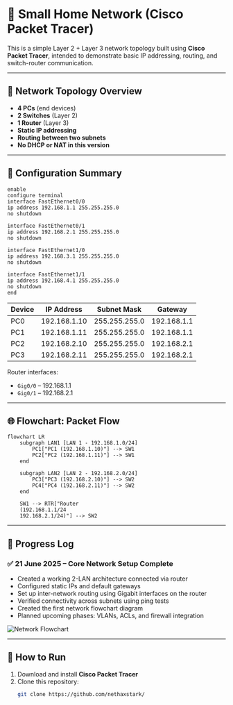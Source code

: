 # 🏡 Small Home Network (Cisco Packet Tracer)

This is a simple Layer 2 + Layer 3 network topology built using **Cisco Packet Tracer**, intended to demonstrate basic IP addressing, routing, and switch-router communication.

---

## 🧱 Network Topology Overview

- **4 PCs** (end devices)
- **2 Switches** (Layer 2)
- **1 Router** (Layer 3)
- **Static IP addressing**
- **Routing between two subnets**
- **No DHCP or NAT in this version**

---

## 🔧 Configuration Summary

```
enable
configure terminal
interface FastEthernet0/0
ip address 192.168.1.1 255.255.255.0
no shutdown

interface FastEthernet0/1
ip address 192.168.2.1 255.255.255.0
no shutdown

interface FastEthernet1/0
ip address 192.168.3.1 255.255.255.0
no shutdown

interface FastEthernet1/1
ip address 192.168.4.1 255.255.255.0
no shutdown
end

```

| Device | IP Address     | Subnet Mask       | Gateway         |
|--------|----------------|-------------------|------------------|
| PC0    | 192.168.1.10   | 255.255.255.0     | 192.168.1.1      |
| PC1    | 192.168.1.11   | 255.255.255.0     | 192.168.1.1      |
| PC2    | 192.168.2.10   | 255.255.255.0     | 192.168.2.1      |
| PC3    | 192.168.2.11   | 255.255.255.0     | 192.168.2.1      |

Router interfaces:
- `Gig0/0` – 192.168.1.1
- `Gig0/1` – 192.168.2.1

---

## 🌐 Flowchart: Packet Flow

```mermaid
flowchart LR
    subgraph LAN1 [LAN 1 - 192.168.1.0/24]
        PC1["PC1 (192.168.1.10)"] --> SW1
        PC2["PC2 (192.168.1.11)"] --> SW1
    end
    
    subgraph LAN2 [LAN 2 - 192.168.2.0/24]
        PC3["PC3 (192.168.2.10)"] --> SW2
        PC4["PC4 (192.168.2.11)"] --> SW2
    end
    
    SW1 --> RTR["Router
    (192.168.1.1/24
    192.168.2.1/24)"] --> SW2
```
---

## 📆 Progress Log

### ✅ 21 June 2025 – Core Network Setup Complete
- Created a working 2-LAN architecture connected via router
- Configured static IPs and default gateways
- Set up inter-network routing using Gigabit interfaces on the router
- Verified connectivity across subnets using ping tests
- Created the first network flowchart diagram
- Planned upcoming phases: VLANs, ACLs, and firewall integration

![Network Flowchart](docs/network_flowchart.png)

---

## 🚀 How to Run

1. Download and install **Cisco Packet Tracer**
2. Clone this repository:
   ```bash
   git clone https://github.com/nethaxstark/
